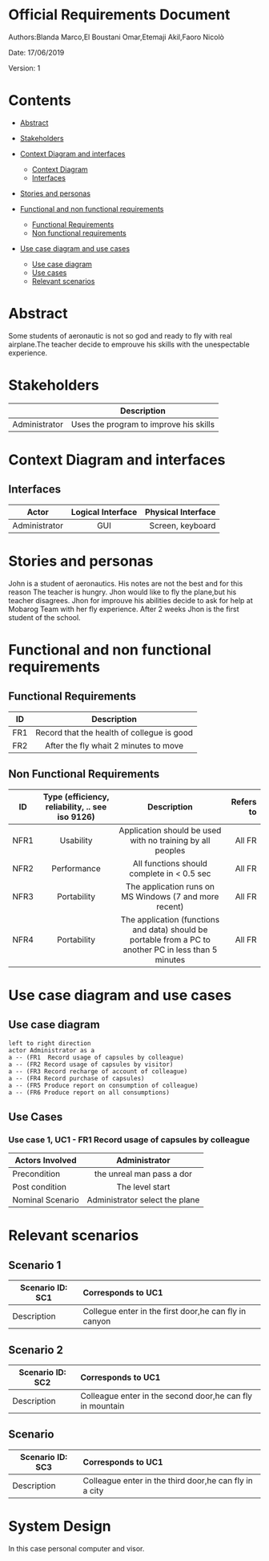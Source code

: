 # Official Requirements Document

Authors:Blanda Marco,El Boustani Omar,Etemaji Akil,Faoro Nicolò

Date: 17/06/2019

Version: 1




# Contents
- [Abstract](#abstract)
- [Stakeholders](#stakeholders)
- [Context Diagram and interfaces](#context-diagram-and-interfaces)
	+ [Context Diagram](#context-diagram)
	+ [Interfaces](#interfaces) 
	
- [Stories and personas](#stories-and-personas)
- [Functional and non functional requirements](#functional-and-non-functional-requirements)
	+ [Functional Requirements](#functional-requirements)
	+ [Non functional requirements](#non-functional-requirements)
- [Use case diagram and use cases](#use-case-diagram-and-use-cases)
	+ [Use case diagram](#use-case-diagram)
	+ [Use cases](#use-cases)
	+ [Relevant scenarios](#relevant-scenarios)


# Abstract

Some students of aeronautic is not so god and ready to fly with real airplane.The teacher decide to emprouve his skills with the unespectable experience.

# Stakeholders

|  | Description | 
| ----------------- |:-----------:|
| Administrator     |Uses the program to improve his skills| 


# Context Diagram and interfaces



## Interfaces
| Actor | Logical Interface | Physical Interface  |
| ------------- |:-------------:| -----:|
|Administrator|GUI |Screen, keyboard|


# Stories and personas
John is a student of aeronautics. His notes are not the best and for this reason The  teacher is hungry. 
Jhon would like to fly the plane,but his teacher disagrees.
Jhon for improuve his abilities decide to ask for help at Mobarog Team with her fly experience.
After 2 weeks Jhon is the first student of the school. 

# Functional and non functional requirements

## Functional Requirements

| ID        | Description  |
| ------------- |:-------------:| 
|  FR1     | Record that the health of collegue is good |  
|  FR2     | After the fly whait 2 minutes to move |

## Non Functional Requirements

| ID        | Type (efficiency, reliability, .. see iso 9126)           | Description  | Refers to |
| ------------- |:-------------:| :-----:| -----:|
|  NFR1     | Usability | Application should be used with no training by all peoples | All FR |
|  NFR2     | Performance | All functions should complete in < 0.5 sec  | All FR |
|  NFR3     | Portability | The application runs on MS Windows (7 and more recent)  | All FR |
|  NFR4     | Portability | The application (functions and data) should be portable from a PC to another PC in less than 5 minutes | All FR |


# Use case diagram and use cases

## Use case diagram

```plantuml
left to right direction
actor Administrator as a
a -- (FR1  Record usage of capsules by colleague)
a -- (FR2 Record usage of capsules by visitor)
a -- (FR3 Record recharge of account of colleague)
a -- (FR4 Record purchase of capsules)
a -- (FR5 Produce report on consumption of colleague)
a -- (FR6 Produce report on all consumptions)
```
## Use Cases

### Use case 1, UC1 - FR1  Record usage of capsules by colleague

| Actors Involved        | Administrator |
| ------------- |:-------------:| 
|  Precondition     |the unreal man pass a dor|  
|  Post condition     | The level start|
|  Nominal Scenario     | Administrator select the plane |


# Relevant scenarios

## Scenario 1

| Scenario ID: SC1        | Corresponds to UC1  |
| ------------- |:-------------| 
| Description | Collegue enter in the first door,he can fly in canyon |


## Scenario 2

| Scenario ID: SC2        | Corresponds to UC1  |
| ------------- |:-------------| 
| Description | Colleague enter in the second door,he can fly in mountain|

## Scenario 

| Scenario ID: SC3        | Corresponds to UC1  |
| ------------- |:-------------| 
| Description | Colleague enter in the third door,he can fly in a city|



# System Design
In this case personal computer and visor.

